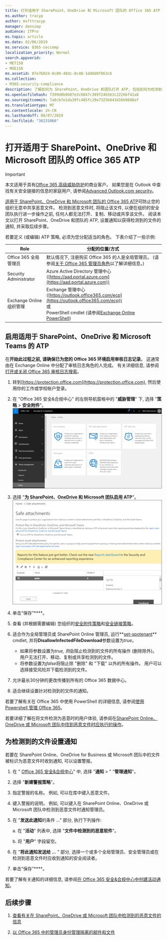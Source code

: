 ```yaml
---
title: 打开适用于 SharePoint、OneDrive 和 Microsoft 团队的 Office 365 ATP
ms.author: tracyp
author: msfttracyp
manager: dansimp
audience: ITPro
ms.topic: article
ms.date: 02/06/2019
ms.service: O365-seccomp
localization_priority: Normal
search.appverid:
- MET150
- MOE150
ms.assetid: 07e76024-0c80-40dc-8c48-1dd0d0f863cb
ms.collection:
- M365-security-compliance
description: 了解如何为 SharePoint、OneDrive 和团队打开 ATP, 包括如何为检测到的文件设置通知。
ms.openlocfilehash: f399d8b9b07e3c6847c389f24b563c2226bf41a8
ms.sourcegitcommit: 7a0cb7e1da39fc485fc29e7325b843d16b9808af
ms.translationtype: MT
ms.contentlocale: zh-CN
ms.lasthandoff: 08/07/2019
ms.locfileid: "36231066"
---
```

# <a name="turn-on-office-365-atp-for-sharepoint-onedrive-and-microsoft-teams"></a>打开适用于 SharePoint、OneDrive 和 Microsoft 团队的 Office 365 ATP

> [!IMPORTANT]
> 本文适用于具有[Office 365 高级威胁防护](office-365-atp.md)的商业客户。 如果您是在 Outlook 中查找有关安全链接的信息的家庭用户, 请参阅[Advanced Outlook.com security](https://support.office.com/article/advanced-outlook-com-security-for-office-365-subscribers-882d2243-eab9-4545-a58a-b36fee4a46e2)。

[适用于 SharePoint、OneDrive 和 Microsoft 团队的 Office 365 ATP](atp-for-spo-odb-and-teams.md)可防止您的组织无意中共享恶意文件。 检测到恶意文件时, 将阻止该文件, 以便在组织的安全团队执行进一步操作之前, 任何人都无法打开、复制、移动或共享该文件。 阅读本文以打开 SharePoint、OneDrive 和团队的 ATP, 设置通知以获得检测到的文件的通知, 并采取后续步骤。 
  
若要定义 (或编辑) ATP 策略, 必须为您分配适当的角色。 下表介绍了一些示例:

|Role  |分配的位置/方式  |
|---------|---------|
|Office 365 全局管理员 |默认情况下, 注册购买 Office 365 的人是全局管理员。 (请参阅[关于 Office 365 管理员角色](https://docs.microsoft.com/office365/admin/add-users/about-admin-roles)以了解详细信息。)         |
|Security Administrator |Azure Active Directory 管理中心 ([https://aad.portal.azure.com](https://aad.portal.azure.com))|
|Exchange Online 组织管理 |Exchange 管理中心 ([https://outlook.office365.com/ecp](https://outlook.office365.com/ecp)) <br>或 <br>  PowerShell cmdlet (请参阅[Exchange Online PowerShell](https://docs.microsoft.com/powershell/exchange/exchange-online/exchange-online-powershell?view=exchange-ps)) |
  
## <a name="turn-on-atp-for-sharepoint-onedrive-and-microsoft-teams"></a>启用适用于 SharePoint、OneDrive 和 Microsoft Teams 的 ATP

在**开始此过程之前, 请确保已为您的 Office 365 环境启用审核日志记录**。 这通常由在 Exchange Online 中分配了审核日志角色的人完成。 有关详细信息, 请参阅[打开或关闭 Office 365 审核日志搜索](turn-audit-log-search-on-or-off.md)。
  
1. 转到[https://protection.office.com](https://protection.office.com), 然后使用你的工作或学校帐户登录。
    
2. 在 "Office 365 安全&amp;合规中心" 的左侧导航窗格中的 "**威胁管理**" 下, 选择 "**策略** \> **安全附件**"。 <br/>![在 "安全&amp;合规性中心" 中, \>选择 "威胁管理策略"](media/08849c91-f043-4cd1-a55e-d440c86442f2.png)
  
3. 选择 "**为 SharePoint、OneDrive 和 Microsoft 团队启用 ATP**"。<br/>![为 SharePoint Online、OneDrive for Business 和 Microsoft 团队启用高级威胁防护](media/48cfaace-59cc-4e60-bf86-05ff6b99bdbf.png)
  
4. 单击“保存”****。
    
5. 查看 (并根据需要编辑) 您组织的[安全附件策略](set-up-atp-safe-attachments-policies.md)和[安全链接策略](set-up-atp-safe-links-policies.md)。
    
6. 适合作为全局管理员或 SharePoint Online 管理员, 运行**[set-spotenant](https://docs.microsoft.com/powershell/module/sharepoint-online/Set-SPOTenant?view=sharepoint-ps)** cmdlet, 并将**DisallowInfectedFileDownload**参数设置为*true*。 <br/>
      - 如果将参数设置为*true, 则*会阻止检测到的文件的所有操作 (删除除外)。 用户无法打开、移动、复制或共享检测到的文件。
      - 将参数设置为*false*将阻止除 "删除" 和 "下载" 以外的所有操作。 用户可以选择接受风险并下载检测到的文件。  
   
7. 允许最长30分钟的更改传播到所有的 Office 365 数据中心。
    
8. 适合继续设置针对检测到的文件的通知。
    
若要了解有关在 Office 365 中使用 PowerShell 的详细信息, 请参阅[使用 Powershell 管理 Office 365](https://docs.microsoft.com/office365/enterprise/powershell/manage-office-365-with-office-365-powershell)。 

若要详细了解在将文件检测为恶意时的用户体验, 请参阅在[SharePoint Online、OneDrive 或 Microsoft 团队中找到恶意文件时应执行的操作](https://support.office.com/article/01e902ad-a903-4e0f-b093-1e1ac0c37ad2)。 
  
## <a name="set-up-alerts-for-detected-files"></a>为检测到的文件设置通知

若要在 SharePoint Online、OneDrive for Business 或 Microsoft 团队中的文件被标识为恶意文件时收到通知, 可以设置警报。
  
1. 在 " [Office 365 安全&amp;合规中心](https://protection.office.com)" 中, 选择 "**通知** \> " "**管理通知**"。
    
2. 选择 "**新建警报策略**"。
    
3. 指定警报的名称。 例如, 可以在库中键入恶意文件。
    
4. 键入警报的说明。 例如, 可以键入在 SharePoint Online、OneDrive 或 Microsoft 团队中检测到恶意文件时通知管理员。
    
5. 在 "**发送此通知**的条件 ..." 部分, 执行下列操作: 
    
    a. 在 "**活动**" 列表中, 选择 "**文件中检测到的恶意软件**"。
    
    b. 将 "**用户**" 字段留空。 
    
6. 在 "**将此通知发送给 ...** " 部分, 选择一个或多个全局管理员、安全管理员或在检测到恶意文件时应收到通知的安全阅读者。 
    
7. 单击“保存”****。
    
若要了解有关通知的详细信息, 请参阅[在 Office 365 安全&amp;合规中心中创建活动通知](create-activity-alerts.md)。 
  
## <a name="next-steps"></a>后续步骤

1. [查看有关在 SharePoint、OneDrive 或 Microsoft 团队中检测到的恶意文件的信息](malicious-files-detected-in-spo-odb-or-teams.md)
    
2. [以 Office 365 中的管理员身份管理隔离的邮件和文件](manage-quarantined-messages-and-files.md)
    

  

